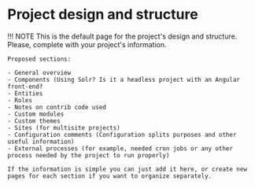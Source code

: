 # Project design and structure

!!! NOTE
    This is the default page for the project's design and structure. Please, complete with your project's information.

    Proposed sections:

    - General overview
    - Components (Using Solr? Is it a headless project with an Angular front-end?
    - Entities
    - Roles
    - Notes on contrib code used
    - Custom modules
    - Custom themes
    - Sites (for multisite projects)
    - Configuration comments (Configuration splits purposes and other useful information)
    - External processes (for example, needed cron jobs or any other process needed by the project to run properly)

    If the information is simple you can just add it here, or create new pages for each section if you want to organize separately.
